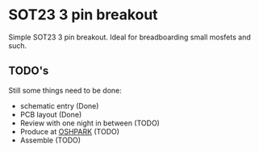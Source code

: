 # SOT23 3 pin breakout
Simple SOT23 3 pin breakout. Ideal for breadboarding small mosfets and such.
## TODO's
Still some things need to be done:
* schematic entry (Done)
* PCB layout (Done)
* Review with one night in between (TODO)
* Produce at [OSHPARK](https://oshpark.com/) (TODO)
* Assemble (TODO)




